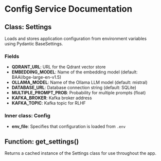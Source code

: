 # Config Service Documentation

## Class: Settings

Loads and stores application configuration from environment variables using Pydantic BaseSettings.

### Fields

- **QDRANT_URL**: URL for the Qdrant vector store
- **EMBEDDING_MODEL**: Name of the embedding model (default: BAAI/bge-large-en-v1.5)
- **OLLAMA_MODEL**: Name of the Ollama LLM model (default: mistral)
- **DATABASE_URL**: Database connection string (default: SQLite)
- **MULTIPLE_PROMPT_PROB**: Probability for multiple prompts (float)
- **KAFKA_BROKER**: Kafka broker address
- **KAFKA_TOPIC**: Kafka topic for RLHF

### Inner class: Config

- **env_file**: Specifies that configuration is loaded from `.env`

## Function: get_settings()

Returns a cached instance of the Settings class for use throughout the app.
